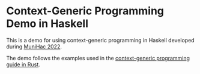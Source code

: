 # Context-Generic Programming Demo in Haskell

This is a demo for using context-generic programming in Haskell developed during [MuniHac 2022](https://munihac.de/2022.html).

The demo follows the examples used in the [context-generic programming guide in Rust](https://informalsystems.github.io/context-generic-programming/).
